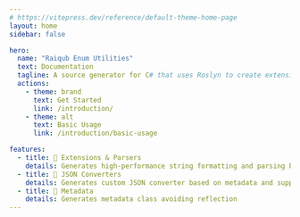 ```yaml
---
# https://vitepress.dev/reference/default-theme-home-page
layout: home
sidebar: false

hero:
  name: "Raiqub Enum Utilities"
  text: Documentation
  tagline: A source generator for C# that uses Roslyn to create extensions, parsers and JSON converters for enumerations
  actions:
    - theme: brand
      text: Get Started
      link: /introduction/
    - theme: alt
      text: Basic Usage
      link: /introduction/basic-usage

features:
  - title: 🧩 Extensions & Parsers
    details: Generates high-performance string formatting and parsing based on metadata
  - title: 🔀️ JSON Converters
    details: Generates custom JSON converter based on metadata and supporting flags
  - title: 📝 Metadata
    details: Generates metadata class avoiding reflection
---
```


